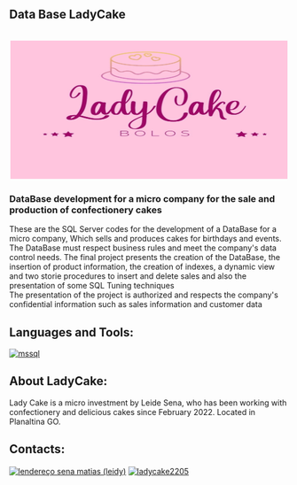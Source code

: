 ## Data Base LadyCake
<p align="center">
<br/>
<img src="https://raw.githubusercontent.com/ralffmatias/LadyCake_Project/master/folder/LadyCake.jpg" alt="LadyCake logo!" width="500" height="250" >

### DataBase development for a micro company for the sale and production of confectionery cakes</h1>
 These are the SQL Server codes for the development of a DataBase for a micro company, Which sells and produces cakes for birthdays and events.  The DataBase must respect business rules and meet the company's data control needs.  The final project presents the creation of the DataBase, the insertion of product information, the creation of indexes, a dynamic view and two storie procedures to insert and delete sales and also the presentation of some SQL Tuning techniques
<br/>
The presentation of the project is authorized and respects the company's confidential information such as sales information and customer data

## Languages and Tools:
<p align="left"> <a href="https://www.microsoft.com/en-us/sql-server" target="_blank" rel="noreferrer"> <img src="https://www.svgrepo.com/show/303229/microsoft-sql-server-logo.svg" alt="mssql" width="50" height="50"/> </a> </p>

## About LadyCake:
Lady Cake is a micro investment by Leide Sena, who has been working with confectionery and delicious cakes since February 2022. Located in Planaltina GO.

## Contacts:
<p align="left">
<a href="https://www.facebook.com/profile.php?id=100083081037204" target="blank"><img align="center" src="https://raw.githubusercontent.com/rahuldkjain/github-profile-readme-generator/master/src/images/icons/Social/facebook.svg" alt="lendereço sena matias (leidy)" height="30" width="40" /></a>
<a href="https://instagram.com/ladycake2205" target="blank"><img align="center" src="https://raw.githubusercontent.com/rahuldkjain/github-profile-readme-generator/master/src/images/icons/Social/instagram.svg" alt="ladycake2205" height="30" width="40" /></a>
</p>
